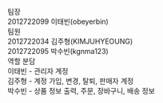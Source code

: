 팀장  
2012722099 이태빈(obeyerbin)  
팀원  
2012722034 김주형(KIMJUHYEOUNG)  
2012722095 박수빈(kgnma123)  
역할 분담  
이태빈 - 관리자 계정  
김주형 - 계정 가입, 변경, 탈퇴, 판매자 계정  
박수빈 - 상품 정보 출력, 주문, 장바구니, 배송 정보  
